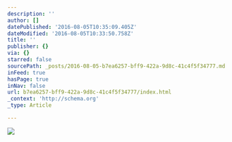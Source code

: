 ```yaml
---
description: ''
author: []
datePublished: '2016-08-05T10:35:09.405Z'
dateModified: '2016-08-05T10:33:50.758Z'
title: ''
publisher: {}
via: {}
starred: false
sourcePath: _posts/2016-08-05-b7ea6257-bff9-422a-9d8c-41c4f5f34777.md
inFeed: true
hasPage: true
inNav: false
url: b7ea6257-bff9-422a-9d8c-41c4f5f34777/index.html
_context: 'http://schema.org'
_type: Article

---
```

![](https://the-grid-user-content.s3-us-west-2.amazonaws.com/f4f06b8b-52bc-4aef-8820-a17b648dd8bd.jpg)